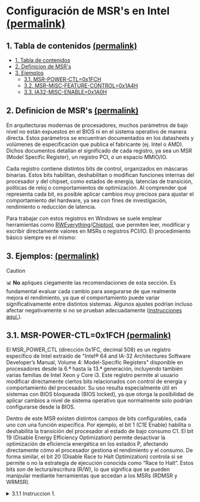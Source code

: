 <h1 id="intel-msrs">Configuración de MSR's en Intel <a href="#intel-msrs">(permalink)</a></h1>

<h2 id="table-of-contents">1. Tabla de contenidos <a href="#table-of-contents">(permalink)</a></h2>

- [1. Tabla de contenidos](#table-of-contents)
- [2. Definicion de MSR's](#definicion-de-msrs)
- [3. Ejemplos](#ejemplos)
  - [3.1. MSR-POWER-CTL=0x1FCH](#power-ctl)
  - [3.2. MSR-MISC-FEATURE-CONTROL=0x1A4H](#misc-feature)
  - [3.3. IA32-MISC-ENABLE=0x1A0H](#misc-enable)
 
<h2 id="definicion-de-msrs">2. Definicion de MSR's <a href="#definicion-de-msrs">(permalink)</a></h2>

En arquitecturas modernas de procesadores, muchos parámetros de bajo nivel no están expuestos en el BIOS ni en el sistema operativo de manera directa. Estos parámetros se encuentran documentados en los datasheets y volúmenes de especificación que publica el fabricante (ej. Intel o AMD). Dichos documentos detallan el significado de cada registro, ya sea un MSR (Model Specific Register), un registro PCI, o un espacio MMIO/IO.

Cada registro contiene distintos bits de control, organizados en máscaras binarias. Estos bits habilitan, deshabilitan o modifican funciones internas del procesador y del chipset, como estados de energía, latencias de transición, políticas de reloj o comportamientos de optimización. Al comprender qué representa cada bit, es posible aplicar cambios muy precisos para ajustar el comportamiento del hardware, ya sea con fines de investigación, rendimiento o reducción de latencia.

Para trabajar con estos registros en Windows se suele emplear herramientas como [RWEverything](https://rweverything.com/)/[Chiptool](https://github.com/LuSlower/chiptool), que permiten leer, modificar y escribir directamente valores en MSRs o registros PCI/IO. El procedimiento básico siempre es el mismo:

<h2 id="ejemplos">3. Ejemplos: <a href="#ejemplos">(permalink)</a></h2>

> [!CAUTION]
> 📊 **No** apliques ciegamente las recomendaciones de esta sección. Es fundamental evaluar cada cambio para asegurarse de que realmente mejora el rendimiento, ya que el comportamiento puede variar significativamente entre distintos sistemas. Algunos ajustes podrían incluso afectar negativamente si no se prueban adecuadamente ([instrucciones aquí.](#benchmarking)).

<h2 id="power-ctl">3.1. MSR-POWER-CTL=0x1FCH <a href="#power-ctl">(permalink)</a></h2>

El MSR_POWER_CTL (dirección 0x1FC, decimal 508) es un registro específico de Intel extraido de "Intel® 64 and IA-32 Architectures Software Developer’s Manual, Volume 4: Model-Specific Registers" disponible en procesadores desde la 6.ª hasta la 13.ª generación, incluyendo también varias familias de Intel Xeon y Core i3. Este registro permite al usuario modificar directamente ciertos bits relacionados con control de energía y comportamiento del procesador. Su uso resulta especialmente útil en sistemas con BIOS bloqueada (BIOS locked), ya que otorga la posibilidad de aplicar cambios a nivel de sistema operativo que normalmente solo podrían configurarse desde la BIOS.

Dentro de este MSR existen distintos campos de bits configurables, cada uno con una función específica. Por ejemplo, el bit 1 (C1E Enable) habilita o deshabilita la transición del procesador al estado de bajo consumo C1. El bit 19 (Disable Energy Efficiency Optimization) permite desactivar la optimización de eficiencia energética en los estados P, afectando directamente cómo el procesador gestiona el rendimiento y el consumo. De forma similar, el bit 20 (Disable Race to Halt Optimization) controla si se permite o no la estrategia de ejecución conocida como “Race to Halt”. Estos bits son de lectura/escritura (R/W), lo que significa que se pueden manipular mediante herramientas que accedan a los MSRs (RDMSR y WRMSR).

<details>
<summary>3.1.1 Instruccion 1. </summary>
  
<img width="1080" height="906" alt="MSR_POWER_CTL= (3)" src="https://github.com/user-attachments/assets/0f1cf8bc-d5bf-4819-9f05-410fe1ed65fa" />
<details>
  
<details>
<summary>3.1.2. Instruccion 2. </summary>

<img width="1080" height="634" alt="MSR_POWER_CTL= (1)" src="https://github.com/user-attachments/assets/a6085ca3-d059-4472-afc4-cce5e536b0c1" />
<details>
  
<details>
<summary>3.1.3. Instruccion3. </summary>

<img width="1088" height="656" alt="MSR_POWER_CTL= (2)" src="https://github.com/user-attachments/assets/0e050ee5-6e7d-40ad-98e9-4f9f2c5d218d" />
<details>


